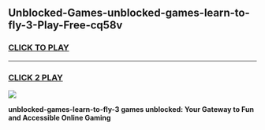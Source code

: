 
## Unblocked-Games-unblocked-games-learn-to-fly-3-Play-Free-cq58v
<h3>
<a href="https://premium76.site?title=unblocked-games-learn-to-fly-3&ref=09A">CLICK TO PLAY</a></h3>
<hr>

<h3>
<a href="https://premium76.site?title=unblocked-games-learn-to-fly-3&ref=09A">CLICK 2 PLAY</a>
  
</h3>

<a href="https://premium76.site?title=unblocked-games-learn-to-fly-3&ref=09A"><img src="https://clearcache.store/games.png"></a>


**unblocked-games-learn-to-fly-3 games unblocked: Your Gateway to Fun and Accessible Online Gaming**
